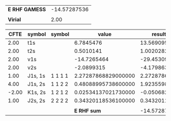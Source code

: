 <div class="grid-wrapper" id="integrals-table-4">

<div id="table1">

|                  |              |
| ---------------- | ------------ |
| **E RHF GAMESS** | -14.57287536 |
|                  |              |
| **Virial**       | 2.00         |

</div>

<div id="table2">

| CFTE  | symbol  | symbol  | value               | result       |
| ----- | ------- | ------- | ------------------- | ------------ |
| 2.00  | t1s     |         | 6.7845476           | 13.5690952   |
| 2.00  | t2s     |         | 0.5010141           | 1.0020282    |
| 2.00  | v1s     |         | -14.7265464         | -29.4530928  |
| 2.00  | v2s     |         | -2.0899315          | -4.179863    |
| 1.00  | J1s, 1s | 1 1 1 1 | 2.27287868829000000 | 2.272878688  |
| 4.00  | J1s, 2s | 1 1 2 2 | 0.48088995738600000 | 1.92355983   |
| -2.00 | K1s, 2s | 1 2 1 2 | 0.02534137021730000 | -0.05068274  |
| 1.00  | J2s, 2s | 2 2 2 2 | 0.34320118536100000 | 0.343201185  |
|       |         |         |                     |              |
|       |         |         | **E RHF sum**       | -14.57287544 |

</div>

</div>
